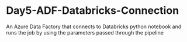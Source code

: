 # Day5-ADF-Databricks-Connection
An Azure Data Factory that connects to Databricks python notebook and runs the job by using the parameters passed through the pipeline 
